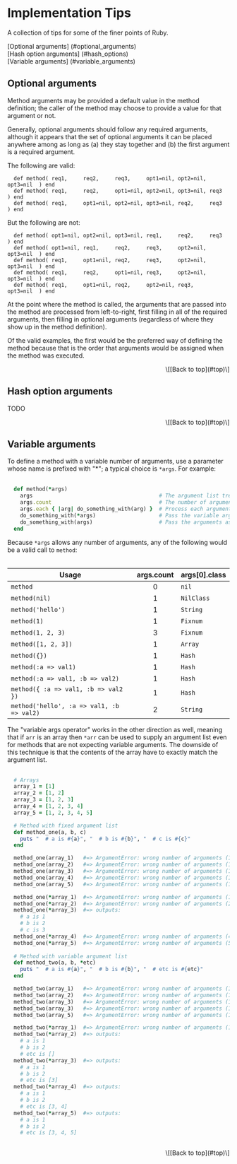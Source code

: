 <!-- lib/doc/tips.md -->

# Implementation Tips                                        <a name="top"></a>

  A collection of tips for some of the finer points of Ruby.

  [Optional arguments]    (#optional_arguments) <br/>
  [Hash option arguments] (#hash_options)       <br/>
  [Variable arguments]    (#variable_arguments) <br/>

## Optional arguments                         <a name="optional_arguments"></a>

  Method arguments may be provided a default value in the method definition;
  the caller of the method may choose to provide a value for that argument or
  not.

  Generally, optional arguments should follow any required arguments, although
  it appears that the set of optional arguments it can be placed anywhere among
  as long as (a) they stay together and (b) the first argument is a required
  argument.

  The following are valid:

```
  def method( req1,     req2,     req3,     opt1=nil, opt2=nil, opt3=nil  ) end
  def method( req1,     req2,     opt1=nil, opt2=nil, opt3=nil, req3      ) end
  def method( req1,     opt1=nil, opt2=nil, opt3=nil, req2,     req3      ) end
```

  But the following are not:

```
  def method( opt1=nil, opt2=nil, opt3=nil, req1,     req2,     req3      ) end
  def method( opt1=nil, req1,     req2,     req3,     opt2=nil, opt3=nil  ) end
  def method( req1,     opt1=nil, req2,     req3,     opt2=nil, opt3=nil  ) end
  def method( req1,     req2,     opt1=nil, req3,     opt2=nil, opt3=nil  ) end
  def method( req1,     opt1=nil, req2,     opt2=nil, req3,     opt3=nil  ) end
```

  At the point where the method is called, the arguments that are passed into
  the method are processed from left-to-right, first filling in all of the
  required arguments, then filling in optional arguments (regardless of where
  they show up in the method definition).

  Of the valid examples, the first would be the preferred way of defining the
  method because that is the order that arguments would be assigned when the
  method was executed.

  <div style="text-align:right">\[[Back to top](#top)\]</div>

## Hash option arguments                            <a name="hash_options"></a>

  TODO

  <div style="text-align:right">\[[Back to top](#top)\]</div>

## Variable arguments                         <a name="variable_arguments"></a>

  To define a method with a variable number of arguments, use a parameter whose
  name is prefixed with "\*"; a typical choice is `*args`.  For example:
  <br/><br/>

```ruby
  def method(*args)
    args                                        # The argument list treated as an array
    args.count                                  # The number of arguments passed into the method
    args.each { |arg| do_something_with(arg) }  # Process each argument
    do_something_with(*args)                    # Pass the variable argument list to another method
    do_something_with(args)                     # Pass the arguments as an Array to another method
  end
```

  Because `*args` allows any number of arguments, any of the following would
  be a valid call to `method`:
  <br/><br/>

| Usage                                     | args.count  | args[0].class |
| ----------------------------------------- |:-----------:| ------------- |
| `method`                                  | 0           | `nil`         |
| `method(nil)`                             | 1           | `NilClass`    |
| `method('hello')`                         | 1           | `String`      |
| `method(1)`                               | 1           | `Fixnum`      |
| `method(1, 2, 3)`                         | 3           | `Fixnum`      |
| `method([1, 2, 3])`                       | 1           | `Array`       |
| `method({})`                              | 1           | `Hash`        |
| `method(:a => val1)`                      | 1           | `Hash`        |
| `method(:a => val1, :b => val2)`          | 1           | `Hash`        |
| `method({ :a => val1, :b => val2 })`      | 1           | `Hash`        |
| `method('hello', :a => val1, :b => val2)` | 2           | `String`      |

  The "variable args operator" works in the other direction as well, meaning
  that if `arr` is an array then `*arr` can be used to supply an argument list
  even for methods that are not expecting variable arguments.
  The downside of this technique is that the contents of the array have to
  exactly match the argument list.
  <br/><br/>

```ruby
  # Arrays
  array_1 = [1]
  array_2 = [1, 2]
  array_3 = [1, 2, 3]
  array_4 = [1, 2, 3, 4]
  array_5 = [1, 2, 3, 4, 5]

  # Method with fixed argument list
  def method_one(a, b, c)
    puts "  # a is #{a}", "  # b is #{b}", "  # c is #{c}"
  end

  method_one(array_1)   #=> ArgumentError: wrong number of arguments (1 for 3)
  method_one(array_2)   #=> ArgumentError: wrong number of arguments (1 for 3)
  method_one(array_3)   #=> ArgumentError: wrong number of arguments (1 for 3)
  method_one(array_4)   #=> ArgumentError: wrong number of arguments (1 for 3)
  method_one(array_5)   #=> ArgumentError: wrong number of arguments (1 for 3)

  method_one(*array_1)  #=> ArgumentError: wrong number of arguments (1 for 3)
  method_one(*array_2)  #=> ArgumentError: wrong number of arguments (2 for 3)
  method_one(*array_3)  #=> outputs:
    # a is 1
    # b is 2
    # c is 3
  method_one(*array_4)  #=> ArgumentError: wrong number of arguments (4 for 3)
  method_one(*array_5)  #=> ArgumentError: wrong number of arguments (5 for 3)
    
  # Method with variable argument list
  def method_two(a, b, *etc)
    puts "  # a is #{a}", "  # b is #{b}", "  # etc is #{etc}"
  end

  method_two(array_1)   #=> ArgumentError: wrong number of arguments (1 for 2+)
  method_two(array_2)   #=> ArgumentError: wrong number of arguments (1 for 2+)
  method_two(array_3)   #=> ArgumentError: wrong number of arguments (1 for 2+)
  method_two(array_3)   #=> ArgumentError: wrong number of arguments (1 for 2+)
  method_two(array_5)   #=> ArgumentError: wrong number of arguments (1 for 2+)

  method_two(*array_1)  #=> ArgumentError: wrong number of arguments (1 for 2+)
  method_two(*array_2)  #=> outputs:
    # a is 1
    # b is 2
    # etc is []
  method_two(*array_3)  #=> outputs:
    # a is 1
    # b is 2
    # etc is [3]
  method_two(*array_4)  #=> outputs:
    # a is 1
    # b is 2
    # etc is [3, 4]
  method_two(*array_5)  #=> outputs:
    # a is 1
    # b is 2
    # etc is [3, 4, 5]
  
```

  <div style="text-align:right">\[[Back to top](#top)\]</div>

